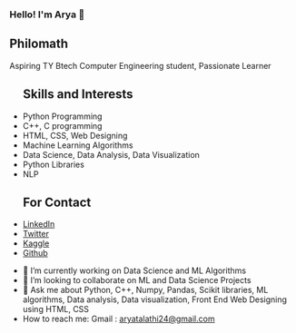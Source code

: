 ### Hello! I'm Arya 👋
<!DOCTYPE html>
<html lang="en">

<head>
    <meta charset="utf-8">
    <meta name="viewport" content="width-device-width, initial-scale=1.0">
  <body>
    <h2>Philomath</h2>
    <p>Aspiring TY Btech Computer Engineering student, Passionate Learner</p>
    <nav>  
      <ul><h2>Skills and Interests</h2>
        <li>Python Programming</li>
        <li>C++, C programming</li>
        <li>HTML, CSS, Web Designing</li>
        <li>Machine Learning Algorithms</li>
        <li>Data Science, Data Analysis, Data Visualization</li>
          <li>Python Libraries</li>
          <li>NLP</li>
      </ul>
    </nav>
    <nav>
      <ul><h2>For Contact</h2>
                            <li><a href="https://www.linkedin.com/in/arya-talathi-45835b17a/">LinkedIn</a></li>
                            <li><a href="https://twitter.com/yarra_aryaa">Twitter</a></li>
                            <li><a href="https://www.kaggle.com/arya24">Kaggle</a></li>
                            <li><a href="https://github.com/aryatalathi">Github</a></li>
                        </ul>
                    </nav>
</body>
  

- 🔭 I’m currently working on Data Science and ML Algorithms
- 👯 I’m looking to collaborate on ML and Data Science Projects
- 💬 Ask me about Python, C++, Numpy, Pandas, Scikit libraries, ML algorithms, Data analysis, Data visualization, Front End Web Designing using HTML, CSS
- How to reach me: Gmail : aryatalathi24@gmail.com

<!--
**aryatalathi/aryatalathi** is a ✨ _special_ ✨ repository because its `README.md` (this file) appears on your GitHub profile.

Here are some ideas to get you started:

- 🔭 I’m currently working on Data Science and ML Algorithms
- 🌱 I’m currently learning Intermediate level topics in Data Science
- 👯 I’m looking to collaborate on ML and Data Science Projects
- 💬 Ask me about Python, C++, ML basics, Data analysis, Data visualization, Front End Web Designing using HTML, CSS
- 📫 How to reach me: LinkedIn : https://www.linkedin.com/in/arya-talathi-45835b17a/ Gmail : @aryatalathi24@gmail.com
- ⚡ Fun fact: Not a pro coder, but the one who enjoys every code!  :) 
-->
